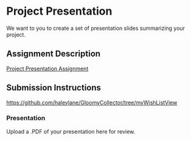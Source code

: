 # Project Presentation
We want to you to create a set of presentation slides summarizing your project.

## Assignment Description
[Project Presentation Assignment](https://education.launchcode.org/liftoff/modules/assignments/project-presentation)

## Submission Instructions
https://github.com/haleylane/GloomyCollector/tree/myWishListView
### Presentation
Upload a .PDF of your presentation here for review.
